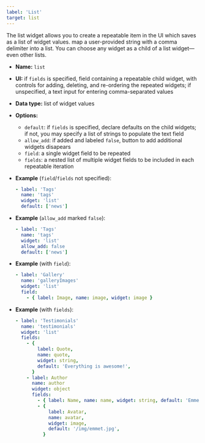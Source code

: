 ```yaml
---
label: 'List'
target: list
---
```


The list widget allows you to create a repeatable item in the UI which saves as a list of widget values. map a user-provided string with a comma delimiter into a list. You can choose any widget as a child of a list widget—even other lists.

- **Name:** `list`
- **UI:** if `fields` is specified, field containing a repeatable child widget, with controls for adding, deleting, and re-ordering the repeated widgets; if unspecified, a text input for entering comma-separated values
- **Data type:** list of widget values
- **Options:**
  - `default`: if `fields` is specified, declare defaults on the child widgets; if not, you may specify a list of strings to populate the text field
  - `allow_add`: if added and labeled `false`, button to add additional widgets disapears
  - `field`: a single widget field to be repeated
  - `fields`: a nested list of multiple widget fields to be included in each repeatable iteration
- **Example** (`field`/`fields` not specified):

  ```yaml
  - label: 'Tags'
    name: 'tags'
    widget: 'list'
    default: ['news']
  ```

- **Example** (`allow_add` marked `false`):

  ```yaml
  - label: 'Tags'
    name: 'tags'
    widget: 'list'
    allow_add: false
    default: ['news']
  ```

- **Example** (with `field`):

  ```yaml
  - label: 'Gallery'
    name: 'galleryImages'
    widget: 'list'
    field:
      - { label: Image, name: image, widget: image }
  ```

- **Example** (with `fields`):

  ```yaml
  - label: 'Testimonials'
    name: 'testimonials'
    widget: 'list'
    fields:
      - {
          label: Quote,
          name: quote,
          widget: string,
          default: 'Everything is awesome!',
        }
      - label: Author
        name: author
        widget: object
        fields:
          - { label: Name, name: name, widget: string, default: 'Emmet' }
          - {
              label: Avatar,
              name: avatar,
              widget: image,
              default: '/img/emmet.jpg',
            }
  ```

